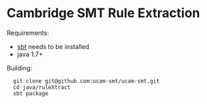 Cambridge SMT Rule Extraction
=============================

Requirements:
 + [sbt](http://www.scala-sbt.org/) needs to be installed
 + java 1.7+

Building:

      git clone git@github.com:ucam-smt/ucam-smt.git
      cd java/ruleXtract
      sbt package
